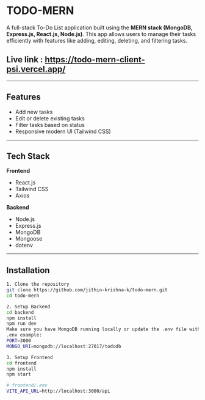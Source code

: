 # TODO-MERN

A full-stack To-Do List application built using the **MERN stack (MongoDB, Express.js, React.js, Node.js)**. This app allows users to manage their tasks efficiently with features like adding, editing, deleting, and filtering tasks.

## Live link : https://todo-mern-client-psi.vercel.app/

---

## Features

- Add new tasks
- Edit or delete existing tasks
- Filter tasks based on status
- Responsive modern UI (Tailwind CSS)

---

## Tech Stack

**Frontend**  
- React.js  
- Tailwind CSS  
- Axios

**Backend**  
- Node.js  
- Express.js  
- MongoDB  
- Mongoose  
- dotenv

---

## Installation

```bash
1. Clone the repository
git clone https://github.com/jithin-krishna-k/todo-mern.git
cd todo-mern

```
```bash
2. Setup Backend
cd backend
npm install
npm run dev
Make sure you have MongoDB running locally or update the .env file with your MongoDB URI.
.env example:
PORT=3000
MONGO_URI=mongodb://localhost:27017/tododb
```
```bash
3. Setup Frontend
cd frontend
npm install
npm start

# frontend/.env
VITE_API_URL=http://localhost:3000/api

```
